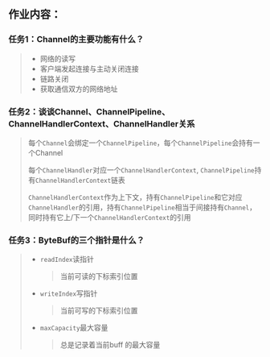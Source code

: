 ## 作业内容：

### 任务1：Channel的主要功能有什么？

> - 网络的读写
> - 客户端发起连接与主动关闭连接
> - 链路关闭
> - 获取通信双方的网络地址

### 任务2：谈谈Channel、ChannelPipeline、ChannelHandlerContext、ChannelHandler关系

> 每个`Channel`会绑定一个`ChannelPipeline`，每个`ChannelPipeline`会持有一个Channel
>
> 每个`ChannelHandler`对应一个`ChannelHandlerContext`, `ChannelPipeline`持有`ChannelHandlerContext`链表
>
> `ChannelHandlerContext`作为上下文，持有`ChannelPipeline`和它对应`ChannelHandler`的引用，持有`ChannelPipeline`相当于间接持有`Channel`，同时持有它上/下一个`ChannelHandlerContext`的引用

### 任务3：ByteBuf的三个指针是什么？

> - `readIndex`读指针
>
>   > 当前可读的下标索引位置
>
> - `writeIndex`写指针
>
>   > 当前可写的下标索引位置
>
> - `maxCapacity`最大容量
>
>   > 总是记录着当前buff 的最大容量

